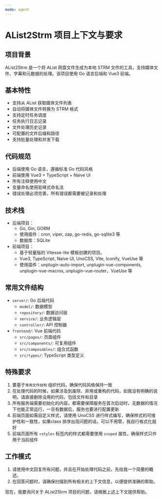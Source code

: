 ```yaml
---
mode: agent
---
```


# AList2Strm 项目上下文与要求

## 项目背景
AList2Strm 是一个将 AList 网盘文件生成为本地 STRM 文件的工具，支持媒体文件、字幕和元数据的处理。该项目使用 Go 语言后端和 Vue3 前端。

## 基本特性
- 支持从 AList 获取媒体文件列表
- 自动将媒体文件转换为 STRM 格式
- 支持定时任务调度
- 任务执行日志记录
- 文件处理历史记录
- 可配置的文件后缀和路径
- 支持批量处理和并发下载

## 代码规范
- 后端使用 Go 语言，遵循标准 Go 代码风格
- 前端使用 Vue3 + TypeScript + Naive UI
- 所有注释使用中文
- 变量命名使用驼峰式命名法
- 错误处理必须完善，所有错误都需要被记录和处理

## 技术栈
- 后端项目：
  - Go, Gin, GORM
  - 使用插件：cron, viper, zap, go-redis, go-sqlite3 等
  - 数据库：SQLite
- 前端项目：
  - 基于轻量版的 Vitesse-lite 模板创建的项目。
  - Vue3, TypeScript, Naive UI, UnoCSS, Vite, Iconify, VueUse 等
  - 使用插件：unplugin-auto-import, unplugin-vue-components, unplugin-vue-macros, unplugin-vue-router，VueUse 等

## 常用文件结构
- `server/`: Go 后端代码
  - `model/`: 数据模型
  - `repository/`: 数据访问层
  - `service/`: 业务逻辑层
  - `controller/`: API 控制器
- `frontend/`: Vue 前端代码
  - `src/pages/`: 页面组件
  - `src/components/`: 可复用组件
  - `src/composables/`: 组合式函数
  - `src/types/`: TypeScript 类型定义

## 特殊要求
1. 要基于`常用文件结构` 组织代码，确保代码风格保持一致
2. 在处理代码的时候，如果涉及到废除、弃用或重构的代码，如我没有明确的说明，请直接删除没用的代码，包括文件和目录
3. 所有服务端需要初始化的内容，都需要保障服务在首次启动时，无数据的情况下也能正常运行，一旦有数据后，服务也要进行配置更新
4. 前端页面如需自定义样式，请使用 UnoCSS 进行样式编写，确保样式的可维护性和一致性，如果class 排序出现问题的话，可以不用管，我自行格式化就好
5. 前端页面所有 `<style>` 标签内的样式都需要使用 `scoped` 属性，确保样式只作用于当前组件

## 工作模式
1. 请使用中文回复所有问题，并且在开始处理代码之前，先给我一个简要的概述。
2. 在回答问题时，请确保扫描到所有相关的上下文信息，以便提供准确的帮助。

现在，我要询问关于 AList2Strm 项目的问题，请根据上述上下文提供帮助。